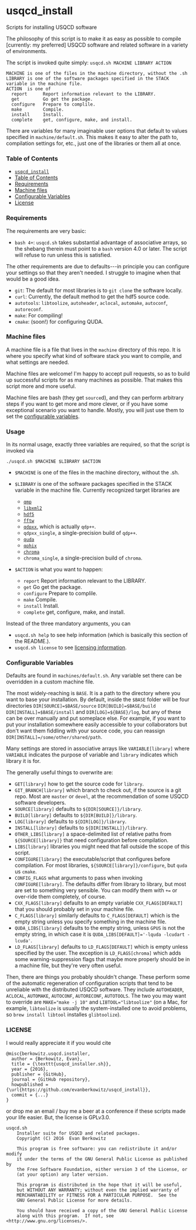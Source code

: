 # usqcd_install
Scripts for installing USQCD software

The philosophy of this script is to make it as easy as possible to compile [currently: my preferred] USQCD software and related software in a variety of environments.

The script is invoked quite simply: `usqcd.sh MACHINE LIBRARY ACTION`

```
MACHINE is one of the files in the machine directory, without the .sh
LIBRARY is one of the software packages specified in the STACK variable in the machine file.
ACTION  is one of
  report      Report information relevant to the LIBRARY.
  get         Go get the package.
  configure   Prepare to complile.
  make        Compile.
  install     Install.
  complete    get, configure, make, and install.
````

There are variables for many imaginable user options that default to values specified in `machine/default.sh`.
This makes it easy to alter the path to, compilation settings for, etc., just one of the libraries or them all at once.

### Table of Contents

- [`usqcd_install`](#usqcd_install)
- [Table of Contents](#table-of-contents)
- [Requirements](#requirements)
- [Machine files](#machine-files)
- [Configurable Variables](#configurable-variables)
- [License](#license)


### Requirements

The requirements are very basic:
- `bash 4+`:  `usqcd.sh` takes substantial advantage of associative arrays, so the shebang therein must point to a `bash` version 4.0 or later.  The script will refuse to run unless this is satisfied.

The other requirements are due to defaults---in principle you can configure your settings so that they aren't needed.  I struggle to imagine when that would be a good idea.

- `git`:  The default for most libraries is to `git clone` the software locally.
- `curl`: Currently, the default method to get the hdf5 source code.
- `autotools`: `libtoolize`, `autoheader`, `aclocal`, `automake`, `autoconf`, `autoreconf`.
- `make`: For compiling!
- `cmake`: (soon!) for configuring QUDA.

### Machine files

A machine file is a file that lives in the `machine` directory of this repo.  It is where you specify what kind of software stack you want to compile, and what settings are needed.

Machine files are welcome!  I'm happy to accept pull requests, so as to build up successful scripts for as many machines as possible.  That makes this script more and more useful.

Machine files are bash (they get `source`d), and they can perform arbitrary steps if you want to get more and more clever, or if you have some exceptional scenario you want to handle.  Mostly, you will just use them to set the [configurable variables](#configurable-variables).

### Usage

In its normal usage, exactly three variables are required, so that the script is invoked via

```
./usqcd.sh $MACHINE $LIBRARY $ACTION
```

- `$MACHINE` is one of the files in the machine directory, without the .sh.
- `$LIBRARY` is one of the software packages specified in the STACK variable in the machine file.  Currently recognized target libraries are
    
    - [`qmp`][qmp]
    - [`libxml2`][libxml2]
    - [`hdf5`][hdf5]
    - [`fftw`][fftw]
    - [`qdpxx`][qdpxx], which is actually `qdp++`.
    - `qdpxx_single`, a single-precision build of `qdp++`.
    - [`quda`][quda]
    - [`qphix`][qphix]
    - [`chroma`][chroma]
    - `chroma_single`, a single-precision build of `chroma`.
    
- `$ACTION`  is what you want to happen:

    - `report`      Report information relevant to the LIBRARY.
    - `get`         Go get the package.
    - `configure`   Prepare to complile.
    - `make`        Compile.
    - `install`     Install.
    - `complete`    get, configure, make, and install.

Instead of the three mandatory arguments, you can

- `usqcd.sh help`           to see help information (which is basically this section of the README.).
- `usqcd.sh license`        to see [licensing information](#license).

### Configurable Variables

Defaults are found in `machines/default.sh`.   Any variable set there can be overridden in a custom machine file.  

The most widely-reaching is `BASE`.  It is a path to the directory where you want to base your installation.  By default, inside the `$BASE` folder will be four directories `DIR[SOURCE]=$BASE/source` `DIR[BUILD]=$BASE/build` `DIR[INSTALL]=$BASE/install` and `DIR[LOG]=${BASE}/log`, but any of these can be over manually and put someplace else.  For example, if you want to put your installation somewhere easily accessible to your collaborators but don't want them fiddling with your source code, you can reassign `DIR[INSTALL]=/some/other/shared/path`.

Many settings are stored in associative arrays like `VARIABLE[library]` where `VARIABLE` indicates the purpose of variable and `library` indicates which library it is for.

The generally useful things to overwrite are:

- `GET[library]`    how to get the source code for `library`.
- `GIT_BRANCH[library]` which branch to check out, if the source is a git repo.  Most are `master` or `devel`, at the recommendation of some USQCD software developers.
- `SOURCE[library]` defaults to `${DIR[SOURCE]}/library`.
- `BUILD[library]` defaults to `${DIR[BUILD]}/library`.
- `LOG[library]` defaults to `${DIR[LOG]}/library`.
- `INSTALL[library]` defaults to `${DIR[INSTALL]}/library`.
- `OTHER_LIBS[library]` a space-delimited list of relative paths from `${SOURCE[library]}` that need configuration before compilation.
- `LIBS[library]` libraries you might need that fall outside the scope of this script.
- `CONFIGURE[library]` the executable/script that configures before compilation.  For most libraries, `${SOURCE[library]}/configure`, but `quda` us `cmake`.
- `CONFIG_FLAGS` what arguments to pass when invoking `CONFIGURE[library]`.  The defaults differ from library to library, but most are set to something very sensible.  You can modify them with `+=` or over-ride them completely, of course.
- `CXX_FLAGS[library]` defaults to an empty variable `CXX_FLAGS[DEFAULT]` that you should probably set in your machine file.
- `C_FLAGS[library]` similarly defaults to `C_FLAGS[DEFAULT]` which is the empty string unless you specify something in the machine file.
- `QUDA_LIBS[library]` defaults to the empty string, unless `GPUS` is not the empty string, in which case it is `QUDA_LIBS[DEFAULT]='-lquda -lcudart -lcuda'`.
- `LD_FLAGS[library]` defaults to `LD_FLAGS[DEFAULT]` which is empty unless specified by the user.  The exception is `LD_FLAGS[chroma]` which adds some warning-suppression flags that maybe more properly should be in a machine file, but they're very often useful.

Then, there are things you probably shouldn't change.  These perform some of the automatic regeneration of configuration scripts that tend to be unreliable with the distributed USQCD software.  They include `AUTOHEADER`, `ACLOCAL`, `AUTOMAKE`, `AUTOCONF`, `AUTORECONF`, `AUTOTOOLS`.  The two you may want to override are `MAKE="make -j 10"` and `LIBTOOL="libtoolize"` (on a Mac, for example, `libtoolize` is usually the system-installed one to avoid problems, so `brew install libtool` installes `glibtoolize`).


### LICENSE

I would really appreciate it if you would cite

```
@misc{berkowitz.usqcd.installer,
  author = {Berkowitz, Evan},
  title = {\texttt{usqcd_installer.sh}},
  year = {2016},
  publisher = {GitHub},
  journal = {GitHub repository},
  howpublished = {\url{https://github.com/evanberkowitz/usqcd_install}},
  commit = {...}
}
```

or drop me an email / buy me a beer at a conference if these scripts made your life easier.  But, the license is GPLv3.0.

```
usqcd.sh
    Installer suite for USQCD and related packages.
    Copyright (C) 2016  Evan Berkowitz

    This program is free software: you can redistribute it and/or modify
    it under the terms of the GNU General Public License as published by
    the Free Software Foundation, either version 3 of the License, or
    (at your option) any later version.

    This program is distributed in the hope that it will be useful,
    but WITHOUT ANY WARRANTY; without even the implied warranty of
    MERCHANTABILITY or FITNESS FOR A PARTICULAR PURPOSE.  See the
    GNU General Public License for more details.

    You should have received a copy of the GNU General Public License
    along with this program.  If not, see <http://www.gnu.org/licenses/>.
```

[qmp]:          https://usqcd-software.github.io/qmp/
[libxml2]:      http://xmlsoft.org/
[hdf5]:         https://support.hdfgroup.org/HDF5/
[fftw]:         http://www.fftw.org/
[qdpxx]:        https://usqcd-software.github.io/qdpxx/
[quda]:         https://github.com/lattice/quda
[qphix]:        http://jeffersonlab.github.io/qphix/
[chroma]:       https://usqcd-software.github.io/Chroma.html
